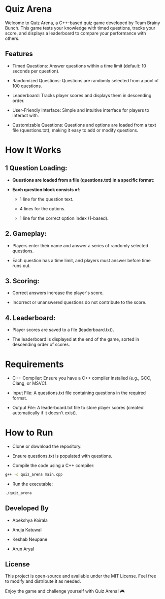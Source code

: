 # Quiz Arena
Welcome to Quiz Arena, a C++-based quiz game developed by Team Brainy Bunch. This game tests your knowledge with timed questions, tracks your score, and displays a leaderboard to compare your performance with others.

## Features
- Timed Questions: Answer questions within a time limit (default: 10 seconds per question).

- Randomized Questions: Questions are randomly selected from a pool of 100 questions.

- Leaderboard: Tracks player scores and displays them in descending order.

- User-Friendly Interface: Simple and intuitive interface for players to interact with.

- Customizable Questions: Questions and options are loaded from a text file (questions.txt), making it easy to add or modify  questions.

# How It Works
## 1 Question Loading:

- **Questions are loaded from a file (questions.txt) in a specific format**:

- **Each question block consists of**:

   -  1 line for the question text.

    - 4 lines for the options.

    - 1 line for the correct option index (1-based).

## 2. Gameplay:
-  Players enter their name and answer a series of randomly 
      selected questions.

  - Each question has a time limit, and players must answer before time runs out.

## 3. Scoring:
- Correct answers increase the player's score.
    
- Incorrect or unanswered questions do not contribute to the score.

## 4. Leaderboard:

- Player scores are saved to a file (leaderboard.txt).

- The leaderboard is displayed at the end of the game, sorted in descending order of scores.

# Requirements
 - C++ Compiler: Ensure you have a C++ compiler installed (e.g., GCC, Clang, or MSVC).

 - Input File: A questions.txt file containing questions in the required format.

- Output File: A leaderboard.txt file to store player scores (created automatically if it doesn't exist).


# How to Run
- Clone or download the repository.

- Ensure questions.txt is populated with questions.

- Compile the code using a C++ compiler:

``` bash 
g++ -o quiz_arena main.cpp
```
- Run the executable:

```bash
./quiz_arena
```

## Developed By
  - Apekshya Koirala

- Anuja Katuwal

- Keshab Neupane

- Arun Aryal

## License
This project is open-source and available under the MIT License. Feel free to modify and distribute it as needed.

   Enjoy the game and challenge yourself with Quiz Arena! 🎮

